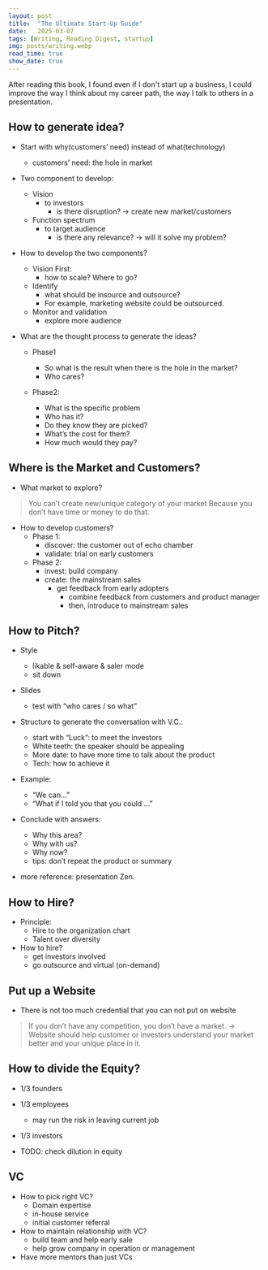 ```yaml
---
layout: post
title:  "The Ultimate Start-Up Guide"
date:   2025-03-07
tags: [Writing, Reading Digest, startup]
img: posts/writing.webp
read_time: true
show_date: true
---
```


After reading this book, I found even if I don't start up a business, I could improve the way I think about my career path, the way I talk to others in a presentation.

## How to generate idea?
* Start with why(customers’ need) instead of what(technology)
	* customers’ need: the hole in market

* Two component to develop:
	* Vision
		* to investors
			* is there disruption? -> create new market/customers
	* Function spectrum
		* to target audience
			* is there any relevance? -> will it solve my problem?
* How to develop the two components?
	* Vision First:
		* how to scale? Where to go?
	* Identify
		* what should be insource and outsource?
		* For example, marketing website could be outsourced.
	* Monitor and validation
		* explore more audience

* What are the thought process to generate the ideas?
	* Phase1
		* So what is the result when there is the hole in the market?
		* Who cares?
	
	* Phase2:
		* What is the specific problem
		* Who has it?
		* Do they know they are picked?
		* What’s the cost for them?
		* How much would they pay?



## Where is the Market and Customers?
* What market to explore?
> You can’t create new/unique category of your market
Because you don’t have time or money to do that.

* How to develop customers?
	* Phase 1:
		* discover: the customer out of echo chamber
		* validate: trial on early customers
	* Phase 2:
		* invest: build company
		* create: the mainstream sales
			* get feedback from early adopters
				* combine feedback from customers and product manager
				* then, introduce to mainstream sales

## How to Pitch?
*  Style
	* likable & self-aware & saler mode
	* sit down
* Slides
	* test with “who cares / so what”
* Structure to generate the conversation with V.C.:
	* start with “Luck”: to meet the investors
	* White teeth: the speaker should be appealing
	* More date: to have more time to talk about the product
	* Tech: how to achieve it

* Example:
	* “We can…”
	* “What if I told you that you could …”

* Conclude with answers:
	* Why this area?
	* Why with us?
	* Why now?
	* tips: don’t repeat the product or summary

* more reference: presentation Zen.

## How to Hire?
* Principle:
	* Hire to the organization chart
	* Talent over diversity
* How to hire?
	* get investors involved
	* go outsource and virtual (on-demand)


## Put up a Website
* There is not too much credential that you can not put on website

> If you don’t have any competition, you don’t have a market.
-> Website should help customer or investors understand your market better and your unique place in it.

## How to divide the Equity?
* 1/3 founders
* 1/3 employees
	* may run the risk in leaving current job
* 1/3 investors

* TODO: check dilution in equity

## VC
* How to pick right VC?
	* Domain expertise
	* in-house service
	* initial customer referral
* How to maintain relationship with VC?
	* build team and help early sale
	* help grow company in operation or management
* Have more mentors than just VCs
